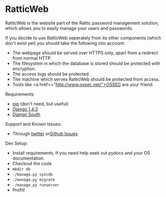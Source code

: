 RatticWeb
=========

RatticWeb is the website part of the Rattic password management solution, which allows you to easily manage your users and passwords.

If you decide to use RatticWeb seperately from its other components (which don't exist yet) you should take the following into account:
* The webpage should be served over HTTPS only, apart from a redirect from normal HTTP.
* The filesystem in which the database is stored should be protected with encryption.
* The access logs should be protected.
* The machine which serves RatticWeb should be protected from access.
* Tools like <a href=="http://www.ossec.net/">OSSEC</a> are your friend.

Requirements:
* <a href="https://pypi.python.org/pypi/pip">pip</a> (don't need, but useful)
* <a href="http://pypi.python.org/pypi/Django/1.4.3">Django 1.4.3</a>
* <a href="http://south.readthedocs.org/en/0.7.6/">Django South</a>

Support and Known Issues:
* Through <a href="twitter.com/RatticDB">twitter</a> or<a href="https://github.com/tildaslash/RatticWeb/issues?state=open">Github Issues</a>

Dev Setup:
* Install requirements, if you need help seek out pydocs and your OS documentation. 
* Checkout the code
* ```mkdir db```
* ```./manage.py syncdb```
* ```./manage.py migrate```
* ```./manage.py runserver```
* Profit!




